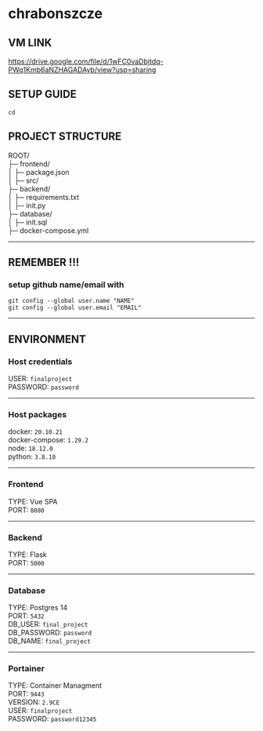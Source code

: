 # chrabonszcze

## VM LINK

https://drive.google.com/file/d/1wFC0vaDbjtdq-PWq1Kmb6aNZHAGADAyb/view?usp=sharing

## SETUP GUIDE
`cd `

## PROJECT STRUCTURE

ROOT/  
├─ frontend/  
│  ├─ package.json  
│  ├─ src/  
├─ backend/  
│  ├─ requirements.txt  
│  ├─ init.py  
├─ database/  
│  ├─ init.sql  
├─ docker-compose.yml  

- - -

## REMEMBER !!!
### setup github name/email with 
`git config --global user.name "NAME"`  
`git config --global user.email "EMAIL"`  

- - -

## ENVIRONMENT

### Host credentials
USER: `finalproject`  
PASSWORD: `password`  

- - -

### Host packages
docker: `20.10.21`  
docker-compose: `1.29.2`  
node: `18.12.0`  
python: `3.8.10`

- - -

### Frontend
TYPE: Vue SPA  
PORT: `8080`

- - -

### Backend
TYPE: Flask   
PORT: `5000`  

- - -

### Database
TYPE: Postgres 14  
PORT: `5432`  
DB_USER: `final_project`  
DB_PASSWORD: `password`  
DB_NAME: `final_project`  

- - -

### Portainer
TYPE: Container Managment  
PORT: `9443`  
VERSION: `2.9CE`  
USER: `finalproject`  
PASSWORD: `password12345`  

